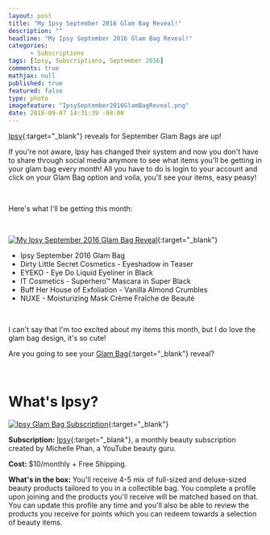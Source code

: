 ```yaml
---
layout: post
title: "My Ipsy September 2016 Glam Bag Reveal!"
description: ""
headline: "My Ipsy September 2016 Glam Bag Reveal!"
categories: 
      - Subscriptions
tags: [Ipsy, Subscriptions, September 2016]
comments: true
mathjax: null
published: true
featured: false
type: photo
imagefeature: "IpsySeptember2016GlamBagReveal.png"
date: 2016-09-07 14:31:39 -08:00
---
```


<p></p>

[Ipsy](https://www.ipsy.com/new?cid=ppage_ref&sid=link&refer=uns8d){:target="_blank"} reveals for September Glam Bags are up!

If you're not aware, Ipsy has changed their system and now you don't have to share through social media anymore to see what items you'll be getting in your glam bag every month! All you have to do is login to your account and click on your Glam Bag option and voila, you'll see your items, easy peasy!

<br>

Here's what I'll be getting this month:

<br>

[![My Ipsy September 2016 Glam Bag Reveal](http://whatsupmailbox.com/images/IpsySeptember2016GlamBagReveal.png)](https://www.ipsy.com/new?cid=ppage_ref&sid=link&refer=uns8d){:target="_blank"}

<ul>
<li>Ipsy September 2016 Glam Bag</li>
<li>Dirty Little Secret Cosmetics - Eyeshadow in Teaser</li>
<li>EYEKO - Eye Do Liquid Eyeliner in Black</li>
<li>IT Cosmetics - Superhero™ Mascara in Super Black</li>
<li>Buff Her House of Exfoliation - Vanilla Almond Crumbles</li>
<li>NUXE - Moisturizing Mask Crème Fraîche de Beauté</li>
</ul>

<br>

I can't say that I'm too excited about my items this month, but I do love the glam bag design, it's so cute!

Are you going to see your [Glam Bag](https://www.ipsy.com/new?cid=ppage_ref&sid=link&refer=uns8d){:target="_blank"} reveal?

<br>

# What's Ipsy?

[![Ipsy Glam Bag Subscription](http://whatsupmailbox.com/images/IpsyLogo.jpg)](https://www.ipsy.com/new?cid=ppage_ref&sid=link&refer=uns8d){:target="_blank"}

**Subscription:** [Ipsy](https://www.ipsy.com/new?cid=ppage_ref&sid=link&refer=uns8d){:target="_blank"}, a monthly beauty subscription created by Michelle Phan, a YouTube beauty guru.

**Cost:** $10/monthly + Free Shipping.

**What's in the box:** You'll receive 4-5 mix of full-sized and deluxe-sized beauty products tailored to you in a collectible bag. You complete a profile upon joining and the products you'll receive will be matched based on that. You can update this profile any time and you'll also be able to review the products you receive for points which you can redeem towards a selection of beauty items.
